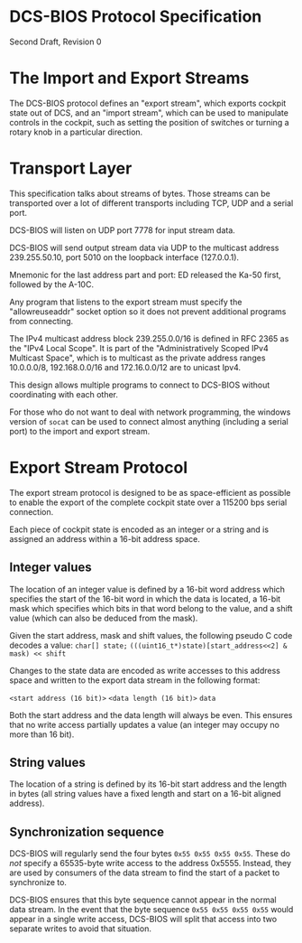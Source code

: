 # DCS-BIOS Protocol Specification

Second Draft, Revision 0

# The Import and Export Streams

The DCS-BIOS protocol defines an "export stream", which exports
cockpit state out of DCS, and an "import stream", which can be used to
manipulate controls in the cockpit, such as setting the position of
switches or turning a rotary knob in a particular direction.

# Transport Layer

This specification talks about streams of bytes. Those streams can be
transported over a lot of different transports including TCP, UDP and
a serial port.

DCS-BIOS will listen on UDP port 7778 for input stream data.

DCS-BIOS will send output stream data via UDP to the multicast address
239.255.50.10, port 5010 on the loopback interface (127.0.0.1).

Mnemonic for the last address part and port: ED released the Ka-50 first,
followed by the A-10C.

Any program that listens to the export stream must specify the
"allowreuseaddr" socket option so it does not prevent additional
programs from connecting.

The IPv4 multicast address block 239.255.0.0/16 is defined in RFC 2365
as the "IPv4 Local Scope". It is part of the "Administratively Scoped
IPv4 Multicast Space", which is to multicast as the private address
ranges 10.0.0.0/8, 192.168.0.0/16 and 172.16.0.0/12 are to unicast
Ipv4.

This design allows multiple programs to connect to DCS-BIOS without
coordinating with each other.

For those who do not want to deal with network programming, the
windows version of `socat` can be used to connect almost anything
(including a serial port) to the import and export stream.

# Export Stream Protocol

The export stream protocol is designed to be as space-efficient as
possible to enable the export of the complete cockpit state over a
115200 bps serial connection.

Each piece of cockpit state is encoded as an integer or a string and
is assigned an address within a 16-bit address space.

## Integer values

The location of an integer value is defined by a 16-bit word address
which specifies the start of the 16-bit word in which the data is
located, a 16-bit mask which specifies which bits in that word belong
to the value, and a shift value (which can also be deduced from the
mask).

Given the start address, mask and shift values, the following pseudo C
code decodes a value:
`char[] state;`
`(((uint16_t*)state)[start_address<<2] & mask) << shift`

Changes to the state data are encoded as write accesses to this
address space and written to the export data stream in the following
format:

`<start address (16 bit)>` `<data length (16 bit)>` `data`

Both the start address and the data length will always be
even. This ensures that no write access partially updates
a value (an integer may occupy no more than 16 bit).

## String values

The location of a string is defined by its 16-bit start address and
the length in bytes (all string values have a fixed length and start
on a 16-bit aligned address).

## Synchronization sequence

DCS-BIOS will regularly send the four bytes `0x55 0x55 0x55
0x55`. These do *not* specify a 65535-byte write access to the address
0x5555. Instead, they are used by consumers of the data stream to find
the start of a packet to synchronize to.

DCS-BIOS ensures that this byte sequence cannot appear in the normal
data stream. In the event that the byte sequence `0x55 0x55 0x55 0x55`
would appear in a single write access, DCS-BIOS will split that access
into two separate writes to avoid that situation.

